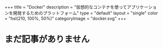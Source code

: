 +++
title = "Docker"
description = "仮想的なコンテナを使ってアプリケーションを開発するためのプラットフォーム"
type = "default"
layout = "single"
color = "hsl(210, 100%, 50%)"
categoryImage = "docker.svg"
+++

# まだ記事がありません